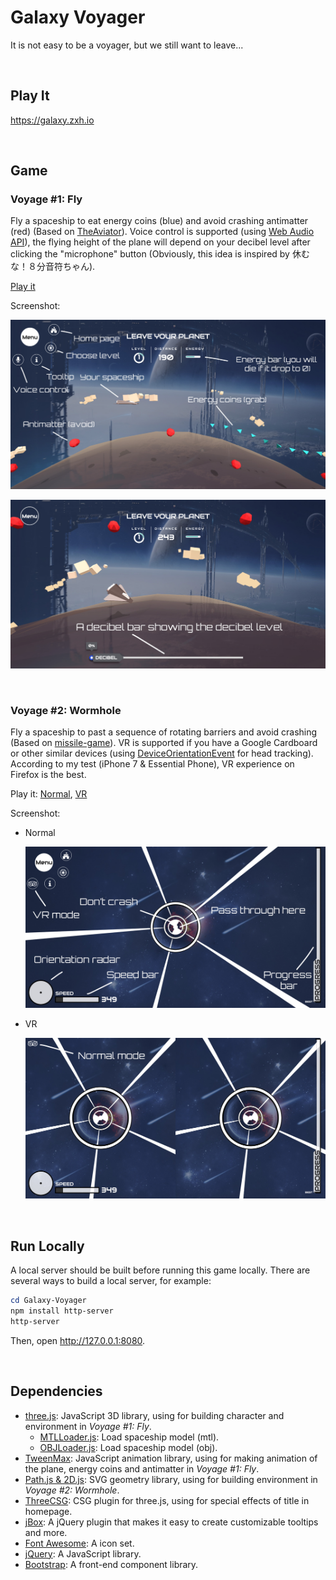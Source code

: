 # Galaxy Voyager

It is not easy to be a voyager, but we still want to leave...


&nbsp;

## Play It

https://galaxy.zxh.io


&nbsp;

## Game

### Voyage #1: Fly

Fly a spaceship to eat energy coins (blue) and avoid crashing antimatter (red) (Based on [TheAviator](https://github.com/yakudoo/TheAviator)). Voice control is supported (using [Web Audio API](https://developer.mozilla.org/en-US/docs/Web/API/Web_Audio_API)), the flying height of the plane will depend on your decibel level after clicking the "microphone" button (Obviously, this idea is inspired by 休むな！８分音符ちゃん).

[Play it](https://galaxy.zxh.io/views/level1.html)

Screenshot:

![screenshot-fly](docs/fly-ui.jpg)

![screenshot-fly](docs/fly-decibel.jpg)


&nbsp;

### Voyage #2: Wormhole

Fly a spaceship to past a sequence of rotating barriers and avoid crashing (Based on [missile-game](https://github.com/bwhmather/missile-game)). VR is supported if you have a Google Cardboard or other similar devices (using [DeviceOrientationEvent](https://developer.mozilla.org/en-US/docs/Web/API/DeviceOrientationEvent) for head tracking). According to my test (iPhone 7 & Essential Phone), VR experience on Firefox is the best.

Play it: [Normal](https://galaxy.zxh.io/views/level2.html), [VR](https://galaxy.zxh.io/views/level2-vr.html)

Screenshot:

- Normal

  ![screenshot-wormhole](docs/wormhole.jpg)

- VR

  ![screenshot-wormhole-vr](docs/wormhole-vr.jpg)


&nbsp;

## Run Locally

A local server should be built before running this game locally. There are several ways to build a local server, for example:

```powershell
cd Galaxy-Voyager
npm install http-server
http-server
```

Then, open  http://127.0.0.1:8080.


&nbsp;

## Dependencies

- [three.js](https://github.com/mrdoob/three.js/): JavaScript 3D library, using for building character and environment in *Voyage #1: Fly*.
  - [MTLLoader.js](https://github.com/mrdoob/three.js/blob/master/examples/js/loaders/MTLLoader.js): Load spaceship model (mtl).
  - [OBJLoader.js](https://github.com/mrdoob/three.js/blob/master/src/loaders/ObjectLoader.js): Load spaceship model (obj).
- [TweenMax](https://www.tweenmax.com.cn/): JavaScript animation library, using for making animation of the plane, energy coins and antimatter in *Voyage #1: Fly*.
- [Path.js & 2D.js](http://www.kevlindev.com/gui/shapes/path/index.htm): SVG geometry library, using for building environment in *Voyage #2: Wormhole*.
- [ThreeCSG](https://github.com/chandlerprall/ThreeCSG): CSG plugin for three.js, using for special effects of title in homepage.
- [jBox](https://github.com/StephanWagner/jBox): A jQuery plugin that makes it easy to create customizable tooltips and more.
- [Font Awesome](https://github.com/FortAwesome/Font-Awesome): A icon set.
- [jQuery](https://github.com/jquery/jquery): A JavaScript library.
- [Bootstrap](https://github.com/twbs/bootstrap): A front-end component library.
